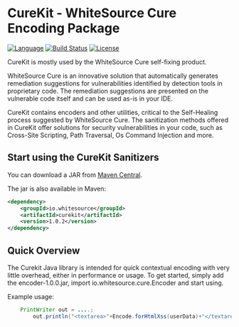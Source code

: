 CureKit - WhiteSource Cure Encoding Package
==========================

[![Language](https://img.shields.io/badge/language-Java-pink)](https://travis-ci.org/OWASP/owasp-java-encoder) [![Build Status](https://travis-ci.org/OWASP/owasp-java-encoder.svg?branch=main)](https://travis-ci.org/OWASP/owasp-java-encoder) [![License](https://img.shields.io/badge/license-Apache%202.0-blue)](https://www.apache.org/licenses/LICENSE-2.0.html)

CureKit is mostly used by the WhiteSource Cure self-fixing product.

WhiteSource Cure is an innovative solution that automatically generates remediation suggestions for vulnerabilities identified by detection tools in proprietary code.
The remediation suggestions are presented on the vulnerable code itself and can be used as-is in your IDE.

CureKit contains encoders and other utilities, critical to the Self-Healing process suggested by WhiteSource Cure.
The sanitization methods offered in CureKit offer solutions for security vulnerabilities in your code, such as
Cross-Site Scripting, Path Traversal, Os Command Injection and more.

Start using the CureKit Sanitizers
-----------------------------------
You can download a JAR from [Maven Central](https://search.maven.org/artifact/io.whitesource/curekit/1.0.0/jar).

The jar is also available in Maven:

```xml
<dependency>
    <groupId>io.whitesource</groupId>
    <artifactId>curekit</artifactId>
    <version>1.0.2</version>
</dependency>
```

Quick Overview
--------------
The Curekit Java library is intended for quick contextual encoding with very little
overhead, either in performance or usage. To get started, simply add the encoder-1.0.0.jar,
import io.whitesource.cure.Encoder and start using.

Example usage:

```java
    PrintWriter out = ....;
        out.println("<textarea>"+Encode.forHtmlXss(userData)+"</textarea>");
```

